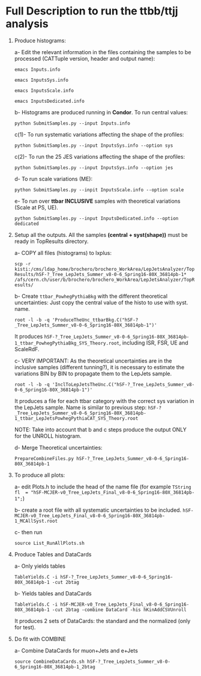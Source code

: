 # Full Description to run the ttbb/ttjj analysis

1. Produce histograms:
   
   a- Edit the relevant information in the files containing the samples to be processed (CATTuple version, header and output name):
   
   `emacs Inputs.info`
   
   `emacs InputsSys.info`
   
   `emacs InputsScale.info`
   
   `emacs InputsDedicated.info`

   b- Histograms are produced running in **Condor**. To run central values:
   
   `python SubmitSamples.py --input Inputs.info`

   c(1)- To run systematic variations affecting the shape of the profiles:

   `python SubmitSamples.py --input InputsSys.info --option sys`

   c(2)- To run the 25 JES variations affecting the shape of the profiles:

   `python SubmitSamples.py --input InputsSys.info --option jes`

   d- To run scale variations (ME):
   
   `python SubmitSamples.py --inpit InputsScale.info --option scale`

   e- To run over **ttbar INCLUSIVE** samples with theoretical variations (Scale at PS, UE).
   
   `python SubmitSamples.py --input InputsDedicated.info --option dedicated`


2. Setup all the outputs. All the samples **(central + syst(shape))** must be ready in TopResults directory.

   a- COPY all files (histograms) to lxplus:

   `scp -r kisti:/cms/ldap_home/brochero/brochero_WorkArea/LepJetsAnalyzer/TopResults/hSF-?_Tree_LepJets_Summer_v8-0-6_Spring16-80X_36814pb-1* /afs/cern.ch/user/b/brochero/brochero_WorkArea/LepJetsAnalyzer/TopResults/`

   b- Create `ttbar_PowhegPythiaBkg` with the different theoretical uncertainties: Just copy the central value of the histo to use with syst. name.
   
   `root -l -b -q 'ProduceTheUnc_ttbarBkg.C("hSF-?_Tree_LepJets_Summer_v8-0-6_Spring16-80X_36814pb-1")'`

   It produces `hSF-?_Tree_LepJets_Summer_v8-0-6_Spring16-80X_36814pb-1_ttbar_PowhegPythiaBkg_SYS_Theory.root`, including ISR, FSR, UE and ScaleRdF.

   c- VERY IMPORTANT: As the theoretical uncertainties are in the inclusive samples (different tunning?), it is necessary to estimate the variations BIN by BIN to propagate them to the LepJets sample.
   
   `root -l -b -q 'InclToLepJetsTheUnc.C("hSF-?_Tree_LepJets_Summer_v8-0-6_Spring16-80X_36814pb-1")'`
      
   It produces a file for each ttbar category with the correct sys variation in the LepJets sample. Name is similar to previous step: `hSF-?_Tree_LepJets_Summer_v8-0-6_Spring16-80X_36814pb-1_ttbar_LepJetsPowhegPythiaCAT_SYS_Theory.root`

   NOTE: Take into account that b and c steps produce the output ONLY for the UNROLL histogram.

   d- Merge Theoretical uncertainties:

   `PrepareCombineFiles.py hSF-?_Tree_LepJets_Summer_v8-0-6_Spring16-80X_36814pb-1`

3. To produce all plots:

   a- edit Plots.h to include the head of the name file (for example `TString fl  = "hSF-MCJER-v0_Tree_LepJets_Final_v8-0-6_Spring16-80X_36814pb-1";`)

   b- create a root file with all systematic uncertainties to be included. `hSF-MCJER-v0_Tree_LepJets_Final_v8-0-6_Spring16-80X_36814pb-1_MCAllSyst.root`
   
   c- then run
   
   `source List_RunAllPlots.sh`

4. Produce Tables and DataCards
   
   a- Only yields tables

   `TableYields.C -i hSF-?_Tree_LepJets_Summer_v8-0-6_Spring16-80X_36814pb-1 -cut 2btag`

   b- Yields tables and DataCards
   
   `TableYields.C -i hSF-MCJER-v0_Tree_LepJets_Final_v8-0-6_Spring16-80X_36814pb-1 -cut 2btag -combine DataCard -his hKinAddCSVUnroll`
   
   It produces 2 sets of DataCards: the standard and the normalized (only for test).

5. Do fit with COMBINE

   a- Combine DataCards for muon+Jets and e+Jets

   `source CombineDataCards.sh hSF-?_Tree_LepJets_Summer_v8-0-6_Spring16-80X_36814pb-1_2btag`


